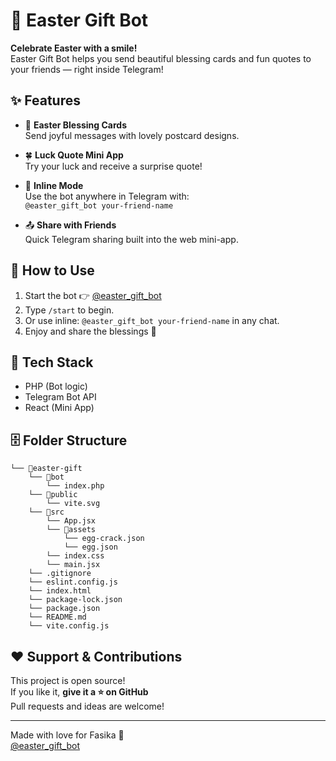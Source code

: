 # 🐣 Easter Gift Bot

**Celebrate Easter with a smile!**  
Easter Gift Bot helps you send beautiful blessing cards and fun quotes to your friends — right inside Telegram!

## ✨ Features

- 🌸 **Easter Blessing Cards**  
  Send joyful messages with lovely postcard designs.

- 🍀 **Luck Quote Mini App**  
  Try your luck and receive a surprise quote!

- 🧩 **Inline Mode**  
  Use the bot anywhere in Telegram with:  
  `@easter_gift_bot your-friend-name`

- 📤 **Share with Friends**  
  Quick Telegram sharing built into the web mini-app.

## 🚀 How to Use

1. Start the bot 👉 [@easter_gift_bot](https://t.me/easter_gift_bot)  
2. Type `/start` to begin.  
3. Or use inline: `@easter_gift_bot your-friend-name` in any chat.  
4. Enjoy and share the blessings 🎁

## 🧠 Tech Stack

- PHP (Bot logic)
- Telegram Bot API
- React (Mini App)

## 🗄 Folder Structure

```
└── 📁easter-gift
    └── 📁bot
        └── index.php
    └── 📁public
        └── vite.svg
    └── 📁src
        └── App.jsx
        └── 📁assets
            └── egg-crack.json
            └── egg.json
        └── index.css
        └── main.jsx
    └── .gitignore
    └── eslint.config.js
    └── index.html
    └── package-lock.json
    └── package.json
    └── README.md
    └── vite.config.js
```

## ❤️ Support & Contributions

This project is open source!  
If you like it, **give it a ⭐️ on GitHub**  
Pull requests and ideas are welcome!

---

Made with love for Fasika 🌼  
[@easter_gift_bot](https://t.me/easter_gift_bot)
